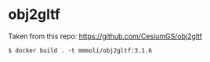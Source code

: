 # obj2gltf

Taken from this repo:
https://github.com/CesiumGS/obj2gltf

```
$ docker build . -t mmmoli/obj2gltf:3.1.6
```
